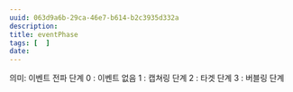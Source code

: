```yaml
---
uuid: 063d9a6b-29ca-46e7-b614-b2c3935d332a
description: 
title: eventPhase
tags: [  ]
date: 
---
```




의미: 이벤트 전파 단계
0 : 이벤트 없음
1 : 캡쳐링 단계
2 : 타겟 단계
3 : 버블링 단계